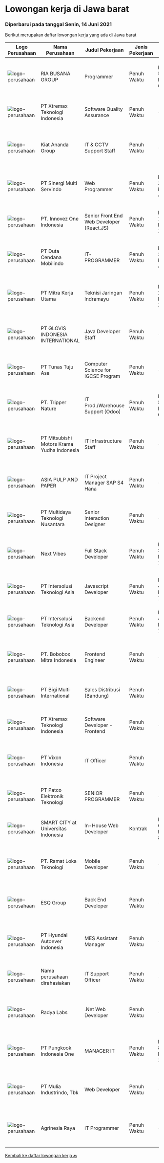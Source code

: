 
  # Lowongan kerja di Jawa barat

  ### Diperbarui pada tanggal Senin, 14 Juni 2021

  Berikut merupakan daftar lowongan kerja yang ada di Jawa barat

  |Logo Perusahaan | Nama Perusahaan | Judul Pekerjaan | Jenis Pekerjaan | Gaji Pekerjaan | Lokasi | Deskripsi | Tanggal diunggah | Pranala |
  | -------------- | --------------- | --------------- | --------- | --------- | -------------- | ------- | ----------- | ----------- |
  |![logo-perusahaan](https://image-service-cdn.seek.com.au/790dd9107919b6b54fef5551d3ff369ab9b2e81b/ee4dce1061f3f616224767ad58cb2fc751b8d2dc)|RIA BUSANA GROUP|Programmer|Penuh Waktu|Rp. 5.000.000-Rp. 6.000.000|Cibinong|Tanggung Jawab: Menganalisis kebutuhan sistem aplikasi perusahaan. Membuat Aplikasi Desktop/Web/Android. Membuat flowchart / Business Process aplikasi...|Minggu, 13 Juni 2021|https://www.jobstreet.co.id/id/job/programmer-3547485?token=0~599782bc-e4df-4fab-bf7a-5643a59f80fa&sectionRank=1&jobId=jobstreet-id-job-3547485|
|![logo-perusahaan](https://image-service-cdn.seek.com.au/ce74a79d8ea261e54cdae65dc8035221535675cf/ee4dce1061f3f616224767ad58cb2fc751b8d2dc)|PT Xtremax Teknologi Indonesia|Software Quality Assurance|Penuh Waktu|---|Bandung|As a Quality Assurance professional, you are tasked with the mission of validating the work that was done by your team. You are responsible for...|Sabtu, 12 Juni 2021|https://www.jobstreet.co.id/id/job/software-quality-assurance-3546285?token=0~599782bc-e4df-4fab-bf7a-5643a59f80fa&sectionRank=2&jobId=jobstreet-id-job-3546285|
|![logo-perusahaan](https://image-service-cdn.seek.com.au/e18102cc3333e571339e497e26cddad0de121fd9/ee4dce1061f3f616224767ad58cb2fc751b8d2dc)|Kiat Ananda Group|IT & CCTV Support Staff|Penuh Waktu|---|Bekasi|PT. Manggala Kiat Ananda yang bergerak di bidang jasa transportasi menggunakan truk pendingin membutuhkan seorang IT &amp; CCTV Support Staff yang...|Jumat, 11 Juni 2021|https://www.jobstreet.co.id/id/job/it-cctv-support-staff-3554679?token=0~599782bc-e4df-4fab-bf7a-5643a59f80fa&sectionRank=3&jobId=jobstreet-id-job-3554679|
|![logo-perusahaan](https://image-service-cdn.seek.com.au/9ab6e3430deae861fbf6aa0f9882c750366b018a/ee4dce1061f3f616224767ad58cb2fc751b8d2dc)|PT Sinergi Multi Servindo|Web Programmer|Penuh Waktu|Rp. 3.500.000-Rp. 4.000.000|Bandung|Kandidat harus memiliki setidaknya Diploma, Gelar Sarjana di Teknik (Komputer/Telekomunikasi), Ilmu Komputer/Teknologi Informasi, Lainnya atau setara....|Minggu, 13 Juni 2021|https://www.jobstreet.co.id/id/job/web-programmer-3547578?token=0~599782bc-e4df-4fab-bf7a-5643a59f80fa&sectionRank=4&jobId=jobstreet-id-job-3547578|
|![logo-perusahaan](https://image-service-cdn.seek.com.au/b298687ae02f9798573838624580ad51c34fe2f1/ee4dce1061f3f616224767ad58cb2fc751b8d2dc)|PT. Innovez One Indonesia|Senior Front End Web Developer (React.JS)|Penuh Waktu|Rp. 12.000.000-Rp. 16.800.000|Jakarta Raya|Front End Web Developer (React.JS) We are looking for an experienced and talented senior front end developer (React.JS) to join our team to work on...|Minggu, 13 Juni 2021|https://www.jobstreet.co.id/id/job/senior-front-end-web-developer-react-js-3546625?token=0~599782bc-e4df-4fab-bf7a-5643a59f80fa&sectionRank=5&jobId=jobstreet-id-job-3546625|
|![logo-perusahaan](https://image-service-cdn.seek.com.au/0fba6e86b305228ff086712a29bedbf2bd6aaf91/ee4dce1061f3f616224767ad58cb2fc751b8d2dc)|PT Duta Cendana Mobilindo|IT-PROGRAMMER|Penuh Waktu|Rp. 2.500.000-Rp. 4.500.000|Jawa Barat|Pendidikan Min. S1 Teknik Informatika (Perangkat Lunak) Pengalaman min. 1 tahun/ Freshgraduate are welcome Wajib memiliki keahlian : PHP, Microsoft...|Sabtu, 12 Juni 2021|https://www.jobstreet.co.id/id/job/it-programmer-3546136?token=0~599782bc-e4df-4fab-bf7a-5643a59f80fa&sectionRank=6&jobId=jobstreet-id-job-3546136|
|![logo-perusahaan](https://image-service-cdn.seek.com.au/69d81c490d2371642ca2c0cace747efd527541cf/ee4dce1061f3f616224767ad58cb2fc751b8d2dc)|PT Mitra Kerja Utama|Teknisi Jaringan Indramayu|Penuh Waktu|Rp. 2.300.000-Rp. 3.220.000|Jawa Barat|WE'RE HIRING TEKNISI FIBER OPTIC !PT. Mitra Kerja Utama merupakan perusahaan yang bergerak di bidang Recruitment Consultant, saat ini salah satu klien...|Jumat, 11 Juni 2021|https://www.jobstreet.co.id/id/job/teknisi-jaringan-indramayu-3554436?token=0~599782bc-e4df-4fab-bf7a-5643a59f80fa&sectionRank=7&jobId=jobstreet-id-job-3554436|
|![logo-perusahaan](https://image-service-cdn.seek.com.au/e35e7c3a627095e1a7c64ac0e76ddcdaa7bf2520/ee4dce1061f3f616224767ad58cb2fc751b8d2dc)|PT GLOVIS INDONESIA INTERNATIONAL|Java Developer Staff|Penuh Waktu|---|Cikarang|Responsibilities: Execute full Software Development Life Cycle (SDLC) Develop flowcharts, layouts and documentation to identify requirements and...|Minggu, 13 Juni 2021|https://www.jobstreet.co.id/id/job/java-developer-staff-3547496?token=0~599782bc-e4df-4fab-bf7a-5643a59f80fa&sectionRank=8&jobId=jobstreet-id-job-3547496|
|![logo-perusahaan](https://image-service-cdn.seek.com.au/5f7e25c7104cc953cb6a4f4d5e022fea444ef01e/ee4dce1061f3f616224767ad58cb2fc751b8d2dc)|PT Tunas Tuju Asa|Computer Science for IGCSE Program|Penuh Waktu|---|Bekasi|Kinderfield – Highfield School (Preschool – Kindergarten – Primary – Secondary Level) is a leading school that is committed in providing quality...|Jumat, 11 Juni 2021|https://www.jobstreet.co.id/id/job/computer-science-for-igcse-program-3540062?token=0~599782bc-e4df-4fab-bf7a-5643a59f80fa&sectionRank=9&jobId=jobstreet-id-job-3540062|
|![logo-perusahaan](https://image-service-cdn.seek.com.au/cf2aa9e61d9ed3fe19cdb52468f765ed221f085a/ee4dce1061f3f616224767ad58cb2fc751b8d2dc)|PT. Tripper Nature|IT Prod./Warehouse Support (Odoo)|Penuh Waktu|Rp. 5.000.000-Rp. 6.000.000|Bekasi|Qualifications : Undergraduate of Information Technology. Fresh graduate are welcome to apply or minimum 1 year in similar position. Good in English...|Kamis, 10 Juni 2021|https://www.jobstreet.co.id/id/job/it-prod-warehouse-support-odoo-3553090?token=0~599782bc-e4df-4fab-bf7a-5643a59f80fa&sectionRank=10&jobId=jobstreet-id-job-3553090|
|![logo-perusahaan](https://image-service-cdn.seek.com.au/d343b81d9df735f36ea657b1d6f4597369f0995e/ee4dce1061f3f616224767ad58cb2fc751b8d2dc)|PT Mitsubishi Motors Krama Yudha Indonesia|IT Infrastructure Staff|Penuh Waktu|---|Cikarang|Main Job : Manage Routing and Switching in / out MMKI including WIFI Network Control Network Security Manage Project related with network area...|Jumat, 11 Juni 2021|https://www.jobstreet.co.id/id/job/it-infrastructure-staff-3554102?token=0~599782bc-e4df-4fab-bf7a-5643a59f80fa&sectionRank=11&jobId=jobstreet-id-job-3554102|
|![logo-perusahaan](https://image-service-cdn.seek.com.au/36a2feaca71ed37bd63769225373ce9c5cab5eea/ee4dce1061f3f616224767ad58cb2fc751b8d2dc)|ASIA PULP AND PAPER|IT Project Manager SAP S4 Hana|Penuh Waktu|---|Cikarang|Candidate must possess at least a Bachelor's Degree, Master's Degree / Post Graduate Degree major Computer Science Experience in managing IT Project...|Minggu, 13 Juni 2021|https://www.jobstreet.co.id/id/job/it-project-manager-sap-s4-hana-3547014?token=0~599782bc-e4df-4fab-bf7a-5643a59f80fa&sectionRank=12&jobId=jobstreet-id-job-3547014|
|![logo-perusahaan](https://image-service-cdn.seek.com.au/d98160d81451f2473122663bc76f82fed8277493/ee4dce1061f3f616224767ad58cb2fc751b8d2dc)|PT Multidaya Teknologi Nusantara|Senior Interaction Designer|Penuh Waktu|---|Bandung|At eFishery we maintain several services that are supported by various touch points from digital and physical products, also interconnectivity between...|Sabtu, 12 Juni 2021|https://www.jobstreet.co.id/id/job/senior-interaction-designer-3545819?token=0~599782bc-e4df-4fab-bf7a-5643a59f80fa&sectionRank=13&jobId=jobstreet-id-job-3545819|
|![logo-perusahaan](https://image-service-cdn.seek.com.au/27c370b95cf1fa6060d25d95a2566c398023ec8b/ee4dce1061f3f616224767ad58cb2fc751b8d2dc)|Next Vibes|Full Stack Developer|Penuh Waktu|Rp. 3.700.000-Rp. 7.000.000|Bandung|We’re looking for Full Stack Angular Developer who can create web application.Full Stack Angular Developer will work closely with our product team...|Jumat, 11 Juni 2021|https://www.jobstreet.co.id/id/job/full-stack-developer-3544837?token=0~599782bc-e4df-4fab-bf7a-5643a59f80fa&sectionRank=14&jobId=jobstreet-id-job-3544837|
|![logo-perusahaan](https://image-service-cdn.seek.com.au/f715d3e393651de2fe5a9214d72612dd30f629b2/ee4dce1061f3f616224767ad58cb2fc751b8d2dc)|PT Intersolusi Teknologi Asia|Javascript Developer|Penuh Waktu|Rp. 4.000.000-Rp. 7.000.000|Jakarta Raya|Responsibilities:Your duties will include (but will not be limited to): Performing or directing website updates. Developing, maintaining and...|Sabtu, 12 Juni 2021|https://www.jobstreet.co.id/id/job/javascript-developer-3540638?token=0~599782bc-e4df-4fab-bf7a-5643a59f80fa&sectionRank=15&jobId=jobstreet-id-job-3540638|
|![logo-perusahaan](https://image-service-cdn.seek.com.au/f715d3e393651de2fe5a9214d72612dd30f629b2/ee4dce1061f3f616224767ad58cb2fc751b8d2dc)|PT Intersolusi Teknologi Asia|Backend Developer|Penuh Waktu|Rp. 4.000.000-Rp. 7.000.000|Jakarta Raya|Responsibilities:Your duties will include (but will not be limited to): Performing or directing website updates. Developing, maintaining and...|Sabtu, 12 Juni 2021|https://www.jobstreet.co.id/id/job/backend-developer-3540673?token=0~599782bc-e4df-4fab-bf7a-5643a59f80fa&sectionRank=16&jobId=jobstreet-id-job-3540673|
|![logo-perusahaan](https://image-service-cdn.seek.com.au/71b75ca5aba2481bec864aff93f46391cb8eea7d/ee4dce1061f3f616224767ad58cb2fc751b8d2dc)|PT. Bobobox Mitra Indonesia|Frontend Engineer|Penuh Waktu|---|Bandung|Things you will do Translate provided HTML templates into new format according to selected front-end libraries (React/Vue) Build and maintain website...|Minggu, 13 Juni 2021|https://www.jobstreet.co.id/id/job/frontend-engineer-3547411?token=0~599782bc-e4df-4fab-bf7a-5643a59f80fa&sectionRank=17&jobId=jobstreet-id-job-3547411|
|![logo-perusahaan](https://image-service-cdn.seek.com.au/187e0a627cb276cab13f75cb09b74e08cbaabd47/ee4dce1061f3f616224767ad58cb2fc751b8d2dc)|PT Bigi Multi International|Sales Distribusi (Bandung)|Penuh Waktu|---|Bandung|Kualifikasi : Usia maksimal 35 tahun Pendidikan minimal D3 Pengalaman minimal 1 tahun di bidang sales  Memiliki pengalaman penjualan retail...|Kamis, 10 Juni 2021|https://www.jobstreet.co.id/id/job/sales-distribusi-bandung-3553141?token=0~599782bc-e4df-4fab-bf7a-5643a59f80fa&sectionRank=18&jobId=jobstreet-id-job-3553141|
|![logo-perusahaan](https://image-service-cdn.seek.com.au/ce74a79d8ea261e54cdae65dc8035221535675cf/ee4dce1061f3f616224767ad58cb2fc751b8d2dc)|PT Xtremax Teknologi Indonesia|Software Developer - Frontend|Penuh Waktu|---|Bandung|As a Front-End Developer, you are entrusted with the mission of transforming our designs into interactive HTML. You will have to be brave enough to...|Sabtu, 12 Juni 2021|https://www.jobstreet.co.id/id/job/software-developer-frontend-3546283?token=0~599782bc-e4df-4fab-bf7a-5643a59f80fa&sectionRank=19&jobId=jobstreet-id-job-3546283|
|![logo-perusahaan](https://image-service-cdn.seek.com.au/de3286b69ebc8d741d291bc6beee7b9c09fe48ac/ee4dce1061f3f616224767ad58cb2fc751b8d2dc)|PT Vixon Indonesia|IT Officer|Penuh Waktu|---|Jakarta Raya|Duties and Responsibilities Manage technology services that meet operational requirements in designated area(s) of the company – will handle 3 legal...|Rabu, 09 Juni 2021|https://www.jobstreet.co.id/id/job/it-officer-3551598?token=0~599782bc-e4df-4fab-bf7a-5643a59f80fa&sectionRank=20&jobId=jobstreet-id-job-3551598|
|![logo-perusahaan](https://image-service-cdn.seek.com.au/46135da303889e6c27ceea1a4ccd67c78d23ba47/ee4dce1061f3f616224767ad58cb2fc751b8d2dc)|PT Patco Elektronik Teknologi|SENIOR PROGRAMMER|Penuh Waktu|---|Bekasi|We are electronics manufacturing company located in Cikarang Barat -Bekasi, West Java, and are looking for qualified candidate :SENIOR...|Minggu, 13 Juni 2021|https://www.jobstreet.co.id/id/job/senior-programmer-3547185?token=0~599782bc-e4df-4fab-bf7a-5643a59f80fa&sectionRank=21&jobId=jobstreet-id-job-3547185|
|![logo-perusahaan](https://us.123rf.com/450wm/pavelstasevich/pavelstasevich1811/pavelstasevich181101027/112815900-stock-vector-no-image-available-icon-flat-vector.jpg?ver=6)|SMART CITY at Universitas Indonesia|In-House Web Developer|Kontrak|Rp. 6.000.000-Rp. 8.500.000|Depok|Responsibilities: Contribute to the full lifecycle software development of web application Design, develop, and document new features for web...|Jumat, 11 Juni 2021|https://www.jobstreet.co.id/id/job/in-house-web-developer-3543930?token=0~599782bc-e4df-4fab-bf7a-5643a59f80fa&sectionRank=22&jobId=jobstreet-id-job-3543930|
|![logo-perusahaan](https://image-service-cdn.seek.com.au/8367de5766f8e5d19ca0a30d5630a60118affc8e/ee4dce1061f3f616224767ad58cb2fc751b8d2dc)|PT. Ramat Loka Teknologi|Mobile Developer|Penuh Waktu|---|Bandung|Candidate must possess at least SMU, Diploma, Bachelor's Degree in Engineering (Computer/Telecommunication), Computer Science/Information Technology...|Sabtu, 12 Juni 2021|https://www.jobstreet.co.id/id/job/mobile-developer-3541150?token=0~599782bc-e4df-4fab-bf7a-5643a59f80fa&sectionRank=23&jobId=jobstreet-id-job-3541150|
|![logo-perusahaan](https://image-service-cdn.seek.com.au/4dcc364d09fe6323a531db8bbbb01ace290ffbab/ee4dce1061f3f616224767ad58cb2fc751b8d2dc)|ESQ Group|Back End Developer|Penuh Waktu|---|Bandung|DescriptionBack-End Developer responsible for Develop, Compile and analyze data, processes, and codes to troubleshoot problems and identify areas for...|Jumat, 11 Juni 2021|https://www.jobstreet.co.id/id/job/back-end-developer-3544759?token=0~599782bc-e4df-4fab-bf7a-5643a59f80fa&sectionRank=24&jobId=jobstreet-id-job-3544759|
|![logo-perusahaan](https://image-service-cdn.seek.com.au/6b27c1b5e1627dbb544ef316ebb60f2e612d82bc/ee4dce1061f3f616224767ad58cb2fc751b8d2dc)|PT Hyundai Autoever Indonesia|MES Assistant Manager|Penuh Waktu|---|Bekasi|Purpose of PositionResponsible of MES (Manufacturing Execution System) Development and Maintenance, configure required changes on system derived from...|Rabu, 09 Juni 2021|https://www.jobstreet.co.id/id/job/mes-assistant-manager-3542993?token=0~599782bc-e4df-4fab-bf7a-5643a59f80fa&sectionRank=25&jobId=jobstreet-id-job-3542993|
|![logo-perusahaan](https://us.123rf.com/450wm/pavelstasevich/pavelstasevich1811/pavelstasevich181101027/112815900-stock-vector-no-image-available-icon-flat-vector.jpg?ver=6)|Nama perusahaan dirahasiakan|IT Support Officer|Penuh Waktu|---|Karawang|Job Description: Provide day-to-day support to ensure the smooth running of the computers, network devices, printers as well as end users’...|Senin, 07 Juni 2021|https://www.jobstreet.co.id/id/job/it-support-officer-3549001?token=0~599782bc-e4df-4fab-bf7a-5643a59f80fa&sectionRank=26&jobId=jobstreet-id-job-3549001|
|![logo-perusahaan](https://image-service-cdn.seek.com.au/ff23a19c0aee1ae3b8d68d8ab4c56af15deea686/ee4dce1061f3f616224767ad58cb2fc751b8d2dc)|Radya Labs|.Net Web Developer|Penuh Waktu|---|Bandung|Radya Labs saat ini mencari software engineer yang mampu mengembangkan aplikasi web yang fungsional dan bermanfaat. Posisi ini diharapkan untuk...|Sabtu, 12 Juni 2021|https://www.jobstreet.co.id/id/job/net-web-developer-3545329?token=0~599782bc-e4df-4fab-bf7a-5643a59f80fa&sectionRank=27&jobId=jobstreet-id-job-3545329|
|![logo-perusahaan](https://image-service-cdn.seek.com.au/d71e30273b8e1b8df709cb403bae5f540a7f6d3d/ee4dce1061f3f616224767ad58cb2fc751b8d2dc)|PT Pungkook Indonesia One|MANAGER IT|Penuh Waktu|Rp. 8.000.000-Rp. 15.000.000|Jawa Barat|Deskripsi Pekerjaan Bertanggung jawab pada kesiapan dan ketersediaan sistem komputer / aplikasi dalam lingkungan perusahaan Membuat dan/atau...|Rabu, 09 Juni 2021|https://www.jobstreet.co.id/id/job/manager-it-3551201?token=0~599782bc-e4df-4fab-bf7a-5643a59f80fa&sectionRank=28&jobId=jobstreet-id-job-3551201|
|![logo-perusahaan](https://image-service-cdn.seek.com.au/a64b3d5d41bac9269c6c7e5823fd0fa8e1b01b6a/ee4dce1061f3f616224767ad58cb2fc751b8d2dc)|PT Mulia Industrindo, Tbk|Web Developer|Penuh Waktu|---|Cikarang|Job Scope Able to create several programs related to WEB, familiar with system and procedure in IT area, also able to maintain data, web, and program...|Kamis, 10 Juni 2021|https://www.jobstreet.co.id/id/job/web-developer-3553070?token=0~599782bc-e4df-4fab-bf7a-5643a59f80fa&sectionRank=29&jobId=jobstreet-id-job-3553070|
|![logo-perusahaan](https://image-service-cdn.seek.com.au/cd16eda4c3f2c497a38c77d9c3034659488ca08b/ee4dce1061f3f616224767ad58cb2fc751b8d2dc)|Agrinesia Raya|IT Programmer|Penuh Waktu|---|Bogor|Requirements: Candidate must possess at least bachelor degree in any field Have at least 2 years experience as a backend programmer / frontend...|Kamis, 10 Juni 2021|https://www.jobstreet.co.id/id/job/it-programmer-3553450?token=0~599782bc-e4df-4fab-bf7a-5643a59f80fa&sectionRank=30&jobId=jobstreet-id-job-3553450|


  [Kembali ke daftar lowongan kerja 🔙](../README.md#daftar-lowongan-kerja)
  